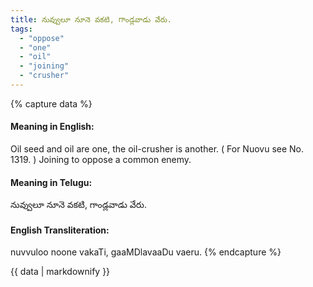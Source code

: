 ```yaml
---
title: నువ్వులూ నూనె వకటి, గాండ్లవాడు వేరు.
tags:
  - "oppose"
  - "one"
  - "oil"
  - "joining"
  - "crusher"
---
```


{% capture data %}
#### Meaning in English:
Oil seed and oil are one, the oil-crusher is another.
( For Nuovu see No. 1319. )
Joining to oppose a common enemy.

#### Meaning in Telugu:
నువ్వులూ నూనె వకటి, గాండ్లవాడు వేరు.

#### English Transliteration:
nuvvuloo noone vakaTi, gaaMDlavaaDu vaeru.
{% endcapture %}

<div class="notice">{{ data | markdownify }}</div>


